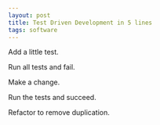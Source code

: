 ```yaml
---
layout: post
title: Test Driven Development in 5 lines
tags: software 
---
```


Add a little test.

Run all tests and fail.

Make a change.

Run the tests and succeed.

Refactor to remove duplication.